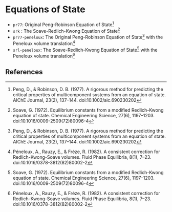 # Equations of State

- `pr77`: Original Peng-Robinson Equation of State[^1]
- `srk` : The Soave-Redlich-Kwong Equation of State[^2]
- `pr77-peneloux`: The Original Peng-Robinson Equation of State[^1] with the Peneloux volume translation[^3]
- `srl-peneloux`: The Soave-Redlich-Kwong Equation of State[^2] with the Peneloux volume translation[^3]

## References

[^1]: Peng, D., & Robinson, D. B. (1977). A rigorous method for predicting the critical properties of multicomponent systems from an equation of state. AIChE Journal, 23(2), 137–144. doi:10.1002/aic.690230202
[^2]: Soave, G. (1972). Equilibrium constants from a modified Redlich-Kwong equation of state. Chemical Engineering Science, 27(6), 1197–1203. doi:10.1016/0009-2509(72)80096-4
[^3]: Péneloux, A., Rauzy, E., & Fréze, R. (1982). A consistent correction for Redlich-Kwong-Soave volumes. Fluid Phase Equilibria, 8(1), 7–23. doi:10.1016/0378-3812(82)80002-2

